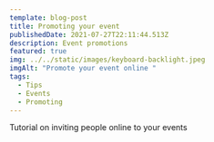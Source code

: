 ```yaml
---
template: blog-post
title: Promoting your event
publishedDate: 2021-07-27T22:11:44.513Z
description: Event promotions
featured: true
img: ../../static/images/keyboard-backlight.jpeg
imgAlt: "Promote your event online "
tags:
  - Tips
  - Events
  - Promoting
---
```

Tutorial on inviting people online to your events